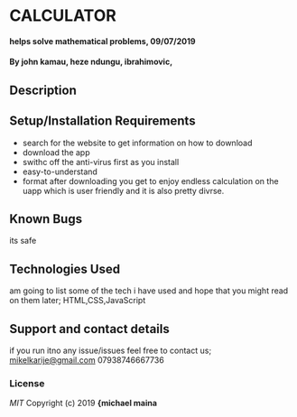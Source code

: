 # CALCULATOR
#### helps solve mathematical problems, 09/07/2019
#### By **john kamau, heze ndungu, ibrahimovic,**
## Description

## Setup/Installation Requirements
* search for the website to get information on how to download
* download the app
* swithc off the anti-virus first as you install
* easy-to-understand
* format
after downloading you get to enjoy endless calculation on the uapp which is user friendly and it is also pretty divrse.
## Known Bugs
its safe
## Technologies Used
am going to list some of the tech i have used and hope that you might read on them later;
HTML,CSS,JavaScript
## Support and contact details
if you run itno any issue/issues feel free to contact us;
mikelkarije@gmail.com
07938746667736
### License
*MIT*
Copyright (c) 2019 **{michael maina**
